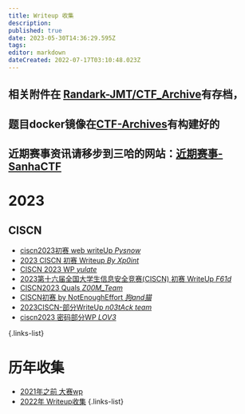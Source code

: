 ```yaml
---
title: Writeup 收集
description: 
published: true
date: 2023-05-30T14:36:29.595Z
tags: 
editor: markdown
dateCreated: 2022-07-17T03:10:48.023Z
---
```


## 相关附件在 [Randark-JMT/CTF_Archive](https://github.com/Randark-JMT/CTF_Archive)有存档，
## 题目docker镜像在[CTF-Archives](https://github.com/CTF-Archives)有构建好的
## 近期赛事资讯请移步到三哈的网站：[近期赛事-SanhaCTF](https://www.su-sanha.cn/events/)

# 2023
## CISCN
- [ciscn2023初赛 web writeUp *Pysnow*](https://pysnow.cn/archives/713/)
- [2023 CISCN 初赛 Writeup *By Xp0int* ](https://xp0int.top/posts/2023/05/28/2023-CISCN-%E5%88%9D%E8%B5%9B-Writeup-By-Xp0int)
- [CISCN 2023 WP *yulate*](https://mp.weixin.qq.com/s/a1BemOrlZuoDyRjuPbo4wQ)
- [2023第十六届全国大学生信息安全竞赛(CISCN) 初赛 WriteUp *F61d*](https://mp.weixin.qq.com/s/wABVltWsiOqu8HMgszSvHQ)
- [CISCN2023 Quals *Z00M_Team*](https://ypctf.vercel.app/ciscn2023-quals)
- [CISCN初赛 by NotEnoughEffort *狗and猫*](https://fushuling.com/index.php/2023/05/28/ciscn%E5%88%9D%E8%B5%9B-by-notenougheffort/)
- [2023CISCN-部分WriteUp *n03tAck team*](https://mp.weixin.qq.com/s/MqFMedoQE5iG-MysrTCphg)
- [ciscn2023 密码部分WP *LOV3*](https://lov2.netlify.app/ciscn2023-wp/)


{.links-list}


# 历年收集
- [2021年之前 大赛wp](/writeup/before_2021)
- [2022年 Writeup收集](/writeup/2022)
{.links-list}